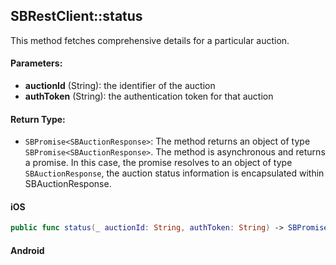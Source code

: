 ## SBRestClient::status

This method fetches comprehensive details for a particular auction.

#### Parameters:

* **auctionId** (String): the identifier of the auction
* **authToken** (String): the authentication token for that auction

#### Return Type:

* ```SBPromise<SBAuctionResponse>```: The method returns an object of type ```SBPromise<SBAuctionResponse>```. The method is asynchronous and returns a promise. In this case, the promise resolves to an object of type ```SBAuctionResponse```, the auction status information is encapsulated within SBAuctionResponse.

<!-- tabs:start -->

#### **iOS**

```swift
public func status(_ auctionId: String, authToken: String) -> SBPromise<SBAuctionResponse>
```

#### **Android**

```kotlin
```

<!-- tabs:end -->